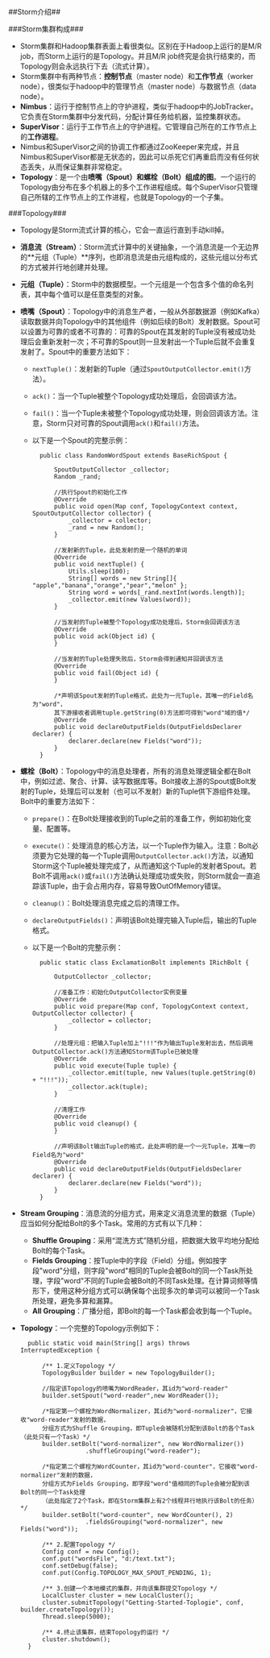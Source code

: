##Storm介绍##

###Storm集群构成###

- Storm集群和Hadoop集群表面上看很类似。区别在于Hadoop上运行的是M/R job，而Storm上运行的是Topology。并且M/R job终究是会执行结束的，而Topology则会永远执行下去（流式计算）。
- Storm集群中有两种节点：**控制节点**（master node）和**工作节点**（worker node），很类似于hadoop中的管理节点（master node）与数据节点（data node）。
- **Nimbus**：运行于控制节点上的守护进程，类似于hadoop中的JobTracker。它负责在Storm集群中分发代码，分配计算任务给机器，监控集群状态。
- **SuperVisor**：运行于工作节点上的守护进程。它管理自己所在的工作节点上的**工作进程**。
- Nimbus和SuperVisor之间的协调工作都通过ZooKeeper来完成，并且Nimbus和SuperVisor都是无状态的，因此可以杀死它们再重启而没有任何状态丢失，从而保证集群非常稳定。
- **Topology**：是一个由**喷嘴（Spout）**和**螺栓（Bolt）**组成的**图**。一个运行的Topology由分布在多个机器上的多个工作进程组成。每个SuperVisor只管理自己所辖的工作节点上的工作进程，也就是Topology的一个子集。

###Topology###

- Topology是Storm流式计算的核心，它会一直运行直到手动kill掉。
- **消息流（Stream）**：Storm流式计算中的关键抽象，一个消息流是一个无边界的**元组（Tuple）**序列，也即消息流是由元组构成的，这些元组以分布式的方式被并行地创建并处理。
- **元组（Tuple）**：Storm中的数据模型。一个元组是一个包含多个值的命名列表，其中每个值可以是任意类型的对象。
- **喷嘴（Spout）**：Topology中的消息生产者，一般从外部数据源（例如Kafka）读取数据并向Topology中的其他组件（例如后续的Bolt）发射数据。Spout可以设置为可靠的或者不可靠的：可靠的Spout在其发射的Tuple没有被成功处理后会重新发射一次；不可靠的Spout则一旦发射出一个Tuple后就不会重复发射了。Spout中的重要方法如下：
	+ `nextTuple()`：发射新的Tuple（通过`SpoutOutputCollector.emit()`方法）。
	+ `ack()`：当一个Tuple被整个Topology成功处理后，会回调该方法。
	+ `fail()`：当一个Tuple未被整个Topology成功处理，则会回调该方法。注意，Storm只对可靠的Spout调用`ack()`和`fail()`方法。
	+ 以下是一个Spout的完整示例：
		
			public class RandomWordSpout extends BaseRichSpout {
			
  				SpoutOutputCollector _collector;
  				Random _rand;

				//执行Spout的初始化工作
  				@Override
  				public void open(Map conf, TopologyContext context, SpoutOutputCollector collector) {
    				_collector = collector;
    				_rand = new Random();
  				}

				//发射新的Tuple，此处发射的是一个随机的单词
  				@Override
 				public void nextTuple() {
    				Utils.sleep(100);
    				String[] words = new String[]{ "apple","banana","orange","pear","melon" };
    				String word = words[_rand.nextInt(words.length)];
    				_collector.emit(new Values(word));
  				}

				//当发射的Tuple被整个Topology成功处理后，Storm会回调该方法
  				@Override
  				public void ack(Object id) {
  				}

				//当发射的Tuple处理失败后，Storm会得到通知并回调该方法
  				@Override
  				public void fail(Object id) {
  				}

				/*声明该Spout发射的Tuple格式，此处为一元Tuple，其唯一的Field名为"word"，
				其下游接收者调用tuple.getString(0)方法即可得到"word"域的值*/
  				@Override
  				public void declareOutputFields(OutputFieldsDeclarer declarer) {
    				declarer.declare(new Fields("word"));
  				}
			}
- **螺栓（Bolt）**：Topology中的消息处理者，所有的消息处理逻辑全都在Bolt中，例如过滤、聚合、计算、读写数据库等。Bolt接收上游的Spout或Bolt发射的Tuple，处理后可以发射（也可以不发射）新的Tuple供下游组件处理。Bolt中的重要方法如下：
	+ `prepare()`：在Bolt处理接收到的Tuple之前的准备工作，例如初始化变量、配置等。
	+ `execute()`：处理消息的核心方法，以一个Tuple作为输入。注意：Bolt必须要为它处理的每一个Tuple调用`OutputCollector.ack()`方法，以通知Storm这个Tuple被处理完成了，从而通知这个Tuple的发射者Spout。若Bolt不调用`ack()`或`fail()`方法确认处理成功或失败，则Storm就会一直追踪该Tuple，由于会占用内存，容易导致OutOfMemory错误。
	+ `cleanup()`：Bolt处理消息完成之后的清理工作。
	+ `declareOutputFields()`：声明该Bolt处理完输入Tuple后，输出的Tuple格式。
	+ 以下是一个Bolt的完整示例：

			public static class ExclamationBolt implements IRichBolt {
		
    			OutputCollector _collector;

				//准备工作：初始化OutputCollector实例变量
				@Override
    			public void prepare(Map conf, TopologyContext context, OutputCollector collector) {
        			_collector = collector;
    			}
			
				//处理元组：把输入Tuple加上"!!!"作为输出Tuple发射出去，然后调用OutputCollector.ack()方法通知Storm该Tuple已被处理
				@Override
    			public void execute(Tuple tuple) {
        			_collector.emit(tuple, new Values(tuple.getString(0) + "!!!"));
        			_collector.ack(tuple);
    			}
    		
				//清理工作
				@Override
    			public void cleanup() {
    			}

				//声明该Bolt输出Tuple的格式，此处声明的是一个一元Tuple，其唯一的Field名为"word"
				@Override
    			public void declareOutputFields(OutputFieldsDeclarer declarer) {
        			declarer.declare(new Fields("word"));
    			}
			}
			
- **Stream Grouping**：消息流的分组方式，用来定义消息流里的数据（Tuple）应当如何分配给Bolt的多个Task。常用的方式有以下几种：
	+ **Shuffle Grouping**：采用“混洗方式”随机分组，把数据大致平均地分配给Bolt的每个Task。
	+ **Fields Grouping**：按Tuple中的字段（Field）分组。例如按字段"word"分组，则字段"word"相同的Tuple会被Bolt的同一个Task所处理，字段"word"不同的Tuple会被Bolt的不同Task处理。在计算词频等情形下，使用这种分组方式可以确保每个出现多次的单词可以被同一个Task所处理，避免多算和漏算。
	+ **All Grouping**：广播分组，即Bolt的每一个Task都会收到每一个Tuple。
- **Topology**：一个完整的Topology示例如下：

		public static void main(String[] args) throws InterruptedException {  
		
        	/** 1.定义Topology */  
        	TopologyBuilder builder = new TopologyBuilder();
        	
        	//指定该Topology的喷嘴为WordReader，其id为"word-reader"
        	builder.setSpout("word-reader",new WordReader());  
        	
        	/*指定第一个螺栓为WordNormalizer，其id为"word-normalizer"，它接收"word-reader"发射的数据，
        	分组方式为Shuffle Grouping，即Tuple会被随机分配到该Bolt的各个Task（此处只有一个Task）*/
        	builder.setBolt("word-normalizer", new WordNormalizer())  
        				.shuffleGrouping("word-reader");  
        				
        	/*指定第二个螺栓为WordCounter，其id为"word-counter"，它接收"word-normalizer"发射的数据，
        	分组方式为Fields Grouping，即字段"word"值相同的Tuple会被分配到该Bolt的同一个Task处理
        	（此处指定了2个Task，即在Storm集群上有2个线程并行地执行该Bolt的任务）*/
        	builder.setBolt("word-counter", new WordCounter(), 2)  
        				.fieldsGrouping("word-normalizer", new Fields("word"));  
        				
        	/** 2.配置Topology */ 
        	Config conf = new Config();  
        	conf.put("wordsFile", "d:/text.txt");  
        	conf.setDebug(false);  
        	conf.put(Config.TOPOLOGY_MAX_SPOUT_PENDING, 1);  
        	
        	/** 3.创建一个本地模式的集群，并向该集群提交Topology */    
        	LocalCluster cluster = new LocalCluster();  
        	cluster.submitTopology("Getting-Started-Toplogie", conf, builder.createTopology());  
        	Thread.sleep(5000);  
        	
        	/** 4.终止该集群，结束Topology的运行 */
        	cluster.shutdown();  
    	}  
